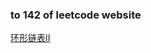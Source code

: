 ### to 142 of leetcode website

[环形链表II](https://leetcode-cn.com/problems/linked-list-cycle-ii/submissions/)